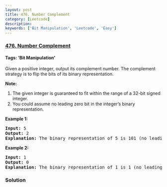 ```yaml
---
layout: post
title: 476. Number Complement
category: [Leetcode]
description: 
keywords: ['Bit Manipulation', 'Leetcode', 'Easy']
---
```

### [476. Number Complement](https://leetcode.com/problems/number-complement)

#### Tags: 'Bit Manipulation'

<div class="content__u3I1 question-content__JfgR"><div><p>Given a positive integer, output its complement number. The complement strategy is to flip the bits of its binary representation.</p>
<p><b>Note:</b><br/>
</p><ol>
<li>The given integer is guaranteed to fit within the range of a 32-bit signed integer.</li>
<li>You could assume no leading zero bit in the integer’s binary representation.</li>
</ol>
<p></p>
<p><b>Example 1:</b><br/>
</p><pre><b>Input:</b> 5
<b>Output:</b> 2
<b>Explanation:</b> The binary representation of 5 is 101 (no leading zero bits), and its complement is 010. So you need to output 2.
</pre>
<p></p>
<p><b>Example 2:</b><br/>
</p><pre><b>Input:</b> 1
<b>Output:</b> 0
<b>Explanation:</b> The binary representation of 1 is 1 (no leading zero bits), and its complement is 0. So you need to output 0.
</pre>
<p></p></div></div>

### Solution
